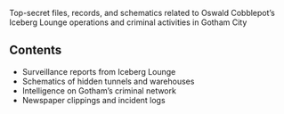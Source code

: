 Top-secret files, records, and schematics related to Oswald Cobblepot’s Iceberg Lounge operations and criminal activities in Gotham City

## Contents
- Surveillance reports from Iceberg Lounge
- Schematics of hidden tunnels and warehouses
- Intelligence on Gotham’s criminal network
- Newspaper clippings and incident logs
